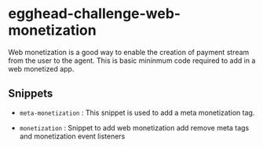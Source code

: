 # egghead-challenge-web-monetization
Web monetization is a good way to enable the creation of payment stream from the user to the agent. This is basic mininmum code required to add in a web monetized app.

## Snippets
* `meta-monetization` : This snippet is used to add a meta monetization tag.

* `monetization` : Snippet to add web monetization add remove meta tags and monetization event listeners



